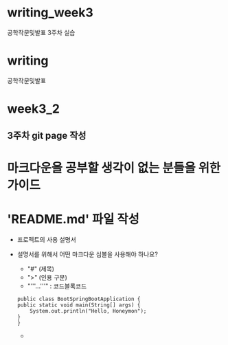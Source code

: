 # writing_week3
공학작문및발표 3주차 실습

# writing
공학작문및발표

# week3_2
## 3주차 git page 작성

# 마크다운을 공부할 생각이 없는 분들을 위한 가이드

# 'README.md' 파일 작성
- 프로젝트의 사용 설명서
- 설명서를 위해서 어떤 마크다운 심볼을 사용해야 하나요?
    - "#" (제목)
    - ">" (인용 구문)
    - "'''...'''" : 코드블록코드
    
    ```
    public class BootSpringBootApplication {
    public static void main(String[] args) {
        System.out.println("Hello, Honeymon");
    }
    }
    ```
    -